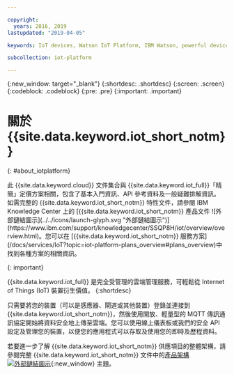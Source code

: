 ```yaml
---

copyright:
  years: 2016, 2019
lastupdated: "2019-04-05"

keywords: IoT devices, Watson IoT Platform, IBM Watson, powerful device management operations

subcollection: iot-platform

---
```


{:new_window: target="\_blank"}
{:shortdesc: .shortdesc}
{:screen: .screen}
{:codeblock: .codeblock}
{:pre: .pre}
{:important: .important}

# 關於 {{site.data.keyword.iot_short_notm}}
{: #about_iotplatform}

<p>此 {{site.data.keyword.cloud}} 文件集合與 {{site.data.keyword.iot_full}}「精簡」定價方案相關，包含了基本入門資訊、API 參考資料及一般疑難排解資訊。
如需完整的 {{site.data.keyword.iot_short_notm}} 特性文件，請參閱 IBM Knowledge Center 上的 [{{site.data.keyword.iot_short_notm}} 產品文件 ![外部鏈結圖示](../../icons/launch-glyph.svg "外部鏈結圖示")](https://www.ibm.com/support/knowledgecenter/SSQP8H/iot/overview/overview.html)。您可以在 [{{site.data.keyword.iot_short_notm}} 服務方案](/docs/services/IoT?topic=iot-platform-plans_overview#plans_overview)中找到各種方案的相關資訊。
</p>
{: important}

{{site.data.keyword.iot_full}} 是完全受管理的雲端管理服務，可輕鬆從 Internet of Things (IoT) 裝置衍生價值。
{:shortdesc}

只需要將您的裝置（可以是感應器、閘道或其他裝置）登錄並連接到 {{site.data.keyword.iot_short_notm}}，然後使用開放、輕量型的 MQTT 傳訊通訊協定開始將資料安全地上傳至雲端。您可以使用線上儀表板或我們的安全 API 設定及管理您的裝置，以便您的應用程式可以存取及使用您的即時及歷程資料。

若要進一步了解 {{site.data.keyword.iot_short_notm}} 供應項目的整體架構，請參閱完整 {{site.data.keyword.iot_short_notm}} 文件中的[產品架構 ![外部鏈結圖示](../../icons/launch-glyph.svg "外部鏈結圖示")](https://www.ibm.com/support/knowledgecenter/SSQP8H/iot/overview/architecture.html){:new_window} 主題。
